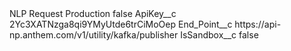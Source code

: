 <?xml version="1.0" encoding="UTF-8"?>
<CustomMetadata xmlns="http://soap.sforce.com/2006/04/metadata" xmlns:xsi="http://www.w3.org/2001/XMLSchema-instance" xmlns:xsd="http://www.w3.org/2001/XMLSchema">
    <label>NLP Request Production</label>
    <protected>false</protected>
    <values>
        <field>ApiKey__c</field>
        <value xsi:type="xsd:string">2Yc3XATNzga8qi9YMyUtde6trCiMoOep</value>
    </values>
    <values>
        <field>End_Point__c</field>
        <value xsi:type="xsd:string">https://api-np.anthem.com/v1/utility/kafka/publisher</value>
    </values>
    <values>
        <field>IsSandbox__c</field>
        <value xsi:type="xsd:boolean">false</value>
    </values>
</CustomMetadata>
